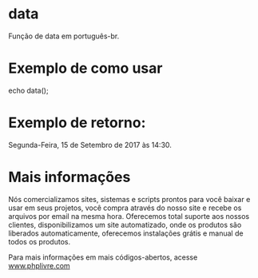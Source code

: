 # data
Função de data em português-br.

# Exemplo de como usar
echo data();


# Exemplo de retorno:
Segunda-Feira, 15 de Setembro de 2017 às 14:30.

# Mais informações
Nós comercializamos sites, sistemas e scripts prontos para você baixar e usar em seus projetos, você compra através do nosso site e recebe os arquivos por email na mesma hora. Oferecemos total suporte aos nossos clientes, disponibilizamos um site automatizado, onde os produtos são liberados automaticamente, oferecemos instalações grátis e manual de todos os produtos.

Para mais informações em mais códigos-abertos, acesse www.phplivre.com
